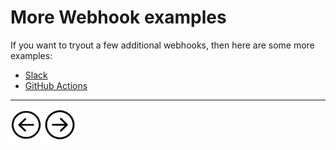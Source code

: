 # More Webhook examples

If you want to tryout a few additional webhooks, then here are some more examples:

* [Slack](https://artifacthub.io/packages/keptn/keptn-integrations/slack)
* [GitHub Actions](https://artifacthub.io/packages/keptn/keptn-integrations/githubaction)

<hr>

[<img src="images/prev.png" width="50px" height="50"/>](TRIGGER.md) [<img src="images/next.png" width="50px" height="50"/>](README.md)